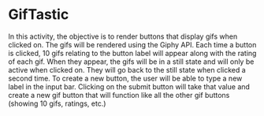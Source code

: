 # GifTastic
In this activity, the objective is to render buttons that display gifs when clicked on. The gifs will be rendered using the Giphy API.
Each time a button is clicked, 10 gifs relating to the button label will appear along with the rating of each gif. When they appear, the gifs will be in a still state and will only be active when clicked on. They will go back to the still state when clicked a second time.
To create a new button, the user will be able to type a new label in the input bar. Clicking on the submit button will take that value and create a new gif button that will function like all the other gif buttons (showing 10 gifs, ratings, etc.)
